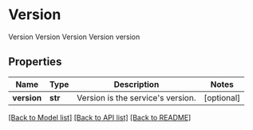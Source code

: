 # Version

Version Version Version Version version
## Properties
Name | Type | Description | Notes
------------ | ------------- | ------------- | -------------
**version** | **str** | Version is the service&#39;s version. | [optional] 

[[Back to Model list]](../README.md#documentation-for-models) [[Back to API list]](../README.md#documentation-for-api-endpoints) [[Back to README]](../README.md)


